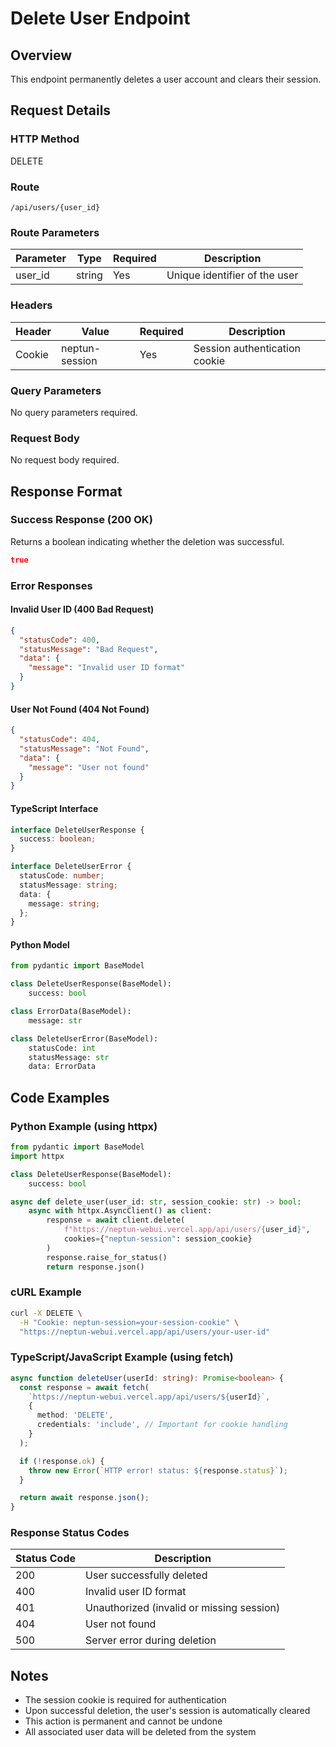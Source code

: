 # Delete User Endpoint

## Overview

This endpoint permanently deletes a user account and clears their session.

## Request Details

### HTTP Method

DELETE

### Route

`/api/users/{user_id}`

### Route Parameters

| Parameter | Type   | Required | Description                    |
|-----------|--------|----------|--------------------------------|
| user_id   | string | Yes      | Unique identifier of the user  |

### Headers

| Header         | Value            | Required | Description                    |
|----------------|------------------|----------|--------------------------------|
| Cookie         | neptun-session   | Yes      | Session authentication cookie  |

### Query Parameters

No query parameters required.

### Request Body

No request body required.

## Response Format

### Success Response (200 OK)

Returns a boolean indicating whether the deletion was successful.

```json
true
```

### Error Responses

#### Invalid User ID (400 Bad Request)

```json
{
  "statusCode": 400,
  "statusMessage": "Bad Request",
  "data": {
    "message": "Invalid user ID format"
  }
}
```

#### User Not Found (404 Not Found)

```json
{
  "statusCode": 404,
  "statusMessage": "Not Found",
  "data": {
    "message": "User not found"
  }
}
```

#### TypeScript Interface

```typescript
interface DeleteUserResponse {
  success: boolean;
}

interface DeleteUserError {
  statusCode: number;
  statusMessage: string;
  data: {
    message: string;
  };
}
```

#### Python Model

```python
from pydantic import BaseModel

class DeleteUserResponse(BaseModel):
    success: bool

class ErrorData(BaseModel):
    message: str

class DeleteUserError(BaseModel):
    statusCode: int
    statusMessage: str
    data: ErrorData
```

## Code Examples

### Python Example (using httpx)

```python
from pydantic import BaseModel
import httpx

class DeleteUserResponse(BaseModel):
    success: bool

async def delete_user(user_id: str, session_cookie: str) -> bool:
    async with httpx.AsyncClient() as client:
        response = await client.delete(
            f"https://neptun-webui.vercel.app/api/users/{user_id}",
            cookies={"neptun-session": session_cookie}
        )
        response.raise_for_status()
        return response.json()
```

### cURL Example

```bash
curl -X DELETE \
  -H "Cookie: neptun-session=your-session-cookie" \
  "https://neptun-webui.vercel.app/api/users/your-user-id"
```

### TypeScript/JavaScript Example (using fetch)

```typescript
async function deleteUser(userId: string): Promise<boolean> {
  const response = await fetch(
    `https://neptun-webui.vercel.app/api/users/${userId}`,
    {
      method: 'DELETE',
      credentials: 'include', // Important for cookie handling
    }
  );

  if (!response.ok) {
    throw new Error(`HTTP error! status: ${response.status}`);
  }

  return await response.json();
}
```

### Response Status Codes

| Status Code | Description                                        |
|-------------|----------------------------------------------------|
| 200         | User successfully deleted                          |
| 400         | Invalid user ID format                            |
| 401         | Unauthorized (invalid or missing session)          |
| 404         | User not found                                    |
| 500         | Server error during deletion                      |

## Notes

- The session cookie is required for authentication
- Upon successful deletion, the user's session is automatically cleared
- This action is permanent and cannot be undone
- All associated user data will be deleted from the system
